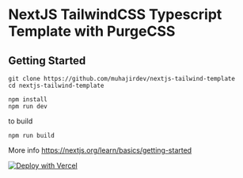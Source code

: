 # NextJS TailwindCSS Typescript Template with PurgeCSS

## Getting Started

```
git clone https://github.com/muhajirdev/nextjs-tailwind-template
cd nextjs-tailwind-template

npm install
npm run dev
```

to build

```
npm run build

```

More info https://nextjs.org/learn/basics/getting-started

[![Deploy with Vercel](https://vercel.com/button)](https://vercel.com/new/project?template=https://github.com/muke5hy/nextjs-tailwind-starter-kit-template)
